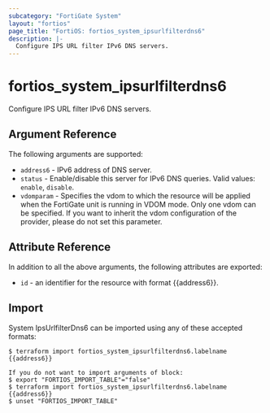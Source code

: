 ```yaml
---
subcategory: "FortiGate System"
layout: "fortios"
page_title: "FortiOS: fortios_system_ipsurlfilterdns6"
description: |-
  Configure IPS URL filter IPv6 DNS servers.
---
```


# fortios_system_ipsurlfilterdns6
Configure IPS URL filter IPv6 DNS servers.

## Argument Reference

The following arguments are supported:

* `address6` - IPv6 address of DNS server.
* `status` - Enable/disable this server for IPv6 DNS queries. Valid values: `enable`, `disable`.
* `vdomparam` - Specifies the vdom to which the resource will be applied when the FortiGate unit is running in VDOM mode. Only one vdom can be specified. If you want to inherit the vdom configuration of the provider, please do not set this parameter.


## Attribute Reference

In addition to all the above arguments, the following attributes are exported:
* `id` - an identifier for the resource with format {{address6}}.

## Import

System IpsUrlfilterDns6 can be imported using any of these accepted formats:
```
$ terraform import fortios_system_ipsurlfilterdns6.labelname {{address6}}

If you do not want to import arguments of block:
$ export "FORTIOS_IMPORT_TABLE"="false"
$ terraform import fortios_system_ipsurlfilterdns6.labelname {{address6}}
$ unset "FORTIOS_IMPORT_TABLE"
```
